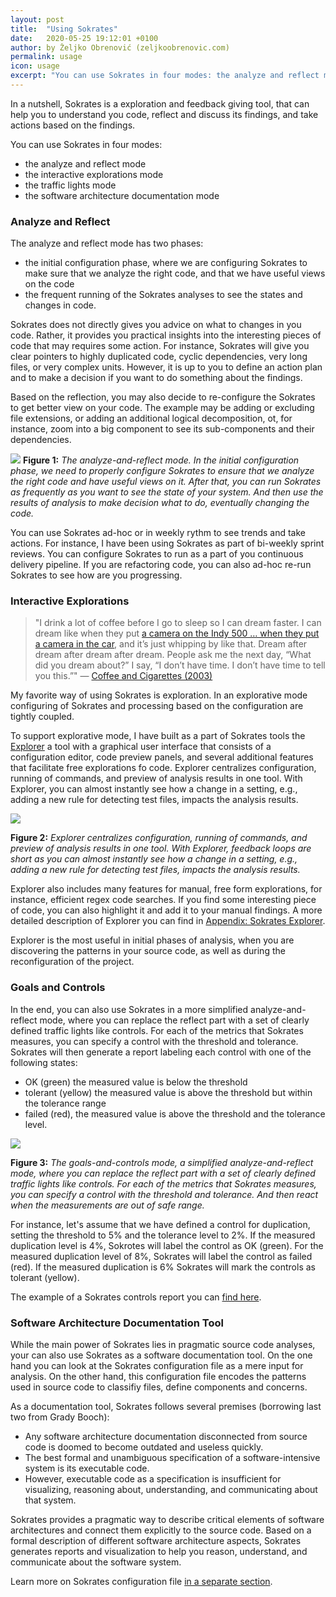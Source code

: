 ```yaml
---
layout: post
title:  "Using Sokrates"
date:   2020-05-25 19:12:01 +0100
author: by Željko Obrenović (zeljkoobrenovic.com)
permalink: usage
icon: usage
excerpt: "You can use Sokrates in four modes: the analyze and reflect mode, the interactive explorations mode, the traffic lights mode, the software architecture documentation mode"
---
```


In a nutshell, Sokrates is a exploration and feedback giving tool, that can help you to understand you code, reflect and discuss its findings, and take actions based on the findings.

You can use Sokrates in four modes:
* the analyze and reflect mode
* the interactive explorations mode
* the traffic lights mode
* the software architecture documentation mode


### Analyze and Reflect

The analyze and reflect mode has two phases:

* the initial configuration phase, where we are configuring Sokrates to make sure that we analyze the right code, and that we have useful views on the code
* the frequent running of the Sokrates analyses to see the states and changes in code.

Sokrates does not directly gives you advice on what to changes in you code. Rather, it provides you practical insights into the interesting pieces of code that may requires some action. For instance, Sokrates will give you clear pointers to highly duplicated code, cyclic dependencies, very long files, or very complex units. However, it is up to you to define an action plan and to make a decision if you want to do something about the findings.

Based on the reflection, you may also decide to re-configure the Sokrates to get better view on your code. The example may be adding or excluding file extensions, or adding an additional logical decomposition, ot, for instance, zoom into a big component to see its sub-components and their dependencies.

![](assets/images/sokrates/analytics-big-picture.png)
**Figure 1:** *The analyze-and-reflect mode. In the initial configuration phase, we need to properly configure Sokrates to ensure that we analyze the right code and have useful views on it. After that, you can run Sokrates as frequently as you want to see the state of your system. And then use the results of analysis to make decision what to do, eventually changing the code.*

You can use Sokrates ad-hoc or in weekly rythm to see trends and take actions. For instance, I have been using Sokrates as part of bi-weekly sprint reviews. You can configure Sokrates to run as a part of you continuous delivery pipeline. If you are refactoring code, you can also ad-hoc re-run Sokrates to see how are you progressing.


### Interactive Explorations

> "I drink a lot of coffee before I go to sleep so I can dream faster. I can dream like when they put [a camera on the Indy 500 … when they put a camera in the car](https://youtu.be/ATrmW5s2PiU), and it’s just whipping by like that. Dream after dream after dream after dream. People ask me the next day, “What did you dream about?” I say, “I don’t have time. I don’t have time to tell you this.”" — [Coffee and Cigarettes (2003)](https://youtu.be/pBa-2nXCc7g?t=68)

My favorite way of using Sokrates is exploration. In an explorative mode configuring of Sokrates and processing based on the configuration are tightly coupled.

To support explorative mode, I have built as a part of Sokrates tools the [Explorer](explorer) a tool with a graphical user interface that consists of a configuration editor, code preview panels, and several additional features that facilitate free explorations fo code. Explorer centralizes configuration, running of commands, and preview of analysis results in one tool. With Explorer, you can almost instantly see how a change in a setting, e.g., adding a new rule for detecting test files, impacts the analysis results.

![](assets/images/sokrates/analytics-explorations.png)

**Figure 2:** *Explorer centralizes configuration, running of commands, and preview of analysis results in one tool. With Explorer, feedback loops are short as you can almost instantly see how a change in a setting, e.g., adding a new rule for detecting test files, impacts the analysis results.*

Explorer also includes many features for manual, free form explorations, for instance, efficient regex code searches. If you find some interesting piece of code, you can also highlight it and add it to your manual findings. A more detailed description of Explorer you can find in [Appendix: Sokrates Explorer](explorer).

Explorer is the most useful in initial phases of analysis, when you are discovering the patterns in your source code, as well as during the reconfiguration of the project.


### Goals and Controls

In the end, you can also use Sokrates in a more simplified analyze-and-reflect mode, where you can replace the reflect part with a set of clearly defined traffic lights like controls. For each of the metrics that Sokrates measures, you can specify a control with the threshold and tolerance. Sokrates will then generate a report labeling each control with one of the following states:
* OK (green) the measured value is below the threshold
* tolerant (yellow) the measured value is above the threshold but within the tolerance range
* failed (red), the measured value is above the threshold and the tolerance level.

![](assets/images/sokrates/usage-goals.png)

**Figure 3:** *The goals-and-controls mode, a simplified analyze-and-reflect mode, where you can replace the reflect part with a set of clearly defined traffic lights like controls. For each of the metrics that Sokrates measures, you can specify a control with the threshold and tolerance. And then react when the measurements are out of safe range.*

For instance, let's assume that we have defined a control for duplication, setting the threshold to 5% and the tolerance level to 2%. If the measured duplication level is 4%, Sokrotes will label the control as OK (green). For the measured duplication level of 8%, Sokrates will label the control as failed (red). If the measured duplication is 6% Sokrates will mark the controls as tolerant (yellow).

The example of a Sokrates controls report you can [find here](https://d3axxy9bcycpv7.cloudfront.net/java/junit5/reports/html/Controls.html).


### Software Architecture Documentation Tool

While the main power of Sokrates lies in pragmatic source code analyses, your can also use Sokrates as a software documentation tool. On the one hand you can look at the Sokrates configuration file as a mere input for analysis. On the other hand, this configuration file encodes the patterns used in source code to classifiy files, define components and concerns.

As a documentation tool, Sokrates follows several premises (borrowing last two from Grady Booch):

* Any software architecture documentation disconnected from source code is doomed to become outdated and useless quickly.
* The best formal and unambiguous specification of a software-intensive system is its executable code.
* However, executable code as a specification is insufficient for visualizing, reasoning about, understanding, and communicating about that system.

Sokrates provides a pragmatic way to describe critical elements of software architectures and connect them explicitly to the source code. Based on a formal description of different software architecture aspects, Sokrates generates reports and visualization to help you reason, understand, and communicate about the software system.

Learn more on Sokrates configuration file [in a separate section](configuring).
